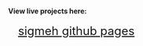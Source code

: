 <h4>View live projects here:</h4>


<a href='https://sigmeh.github.io'>sigmeh github pages</a>


<style>
a{
	margin-left:20px;
	font-size:24px;
}
</style>